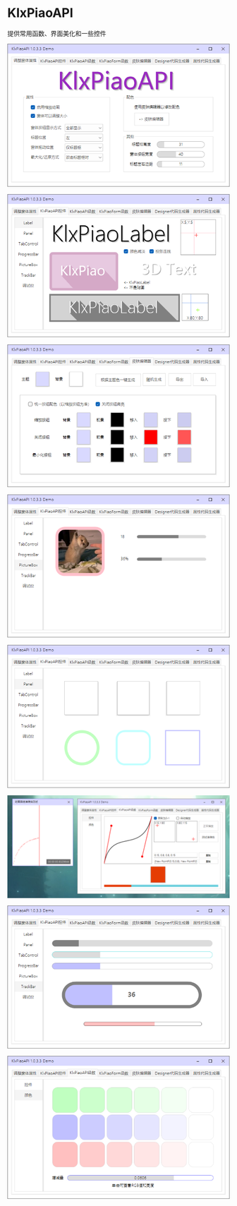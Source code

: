 # KlxPiaoAPI
提供常用函数、界面美化和一些控件

![home][1]


![label][2]


![themeedit][3]


![picturebox][4]


![panel][5]


![control][6]


![trackbar][7]


![color][8]

  [1]: https://github.com/miniyu157/KlxPiaoAPI/blob/main/screenshot/home.png
  [2]: https://github.com/miniyu157/KlxPiaoAPI/blob/main/screenshot/label.png
  [3]: https://github.com/miniyu157/KlxPiaoAPI/blob/main/screenshot/themeedit.png
  [4]: https://github.com/miniyu157/KlxPiaoAPI/blob/main/screenshot/picturebox.png
  [5]: https://github.com/miniyu157/KlxPiaoAPI/blob/main/screenshot/panel.png
  [6]: https://github.com/miniyu157/KlxPiaoAPI/blob/main/screenshot/control.png
  [7]: https://github.com/miniyu157/KlxPiaoAPI/blob/main/screenshot/trackbar.png
  [8]: https://github.com/miniyu157/KlxPiaoAPI/blob/main/screenshot/color.png
